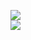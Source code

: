 [![](https://img.shields.io/badge/Made%20With-Github%20Spray-lightgrey.svg?style=for-the-badge&logo=github)](https://github.com/Annihil/github-spray#3879)  
[![](https://i.imgur.com/2DrTn0Z.gif)](https://github.com/Annihil/github-spray)